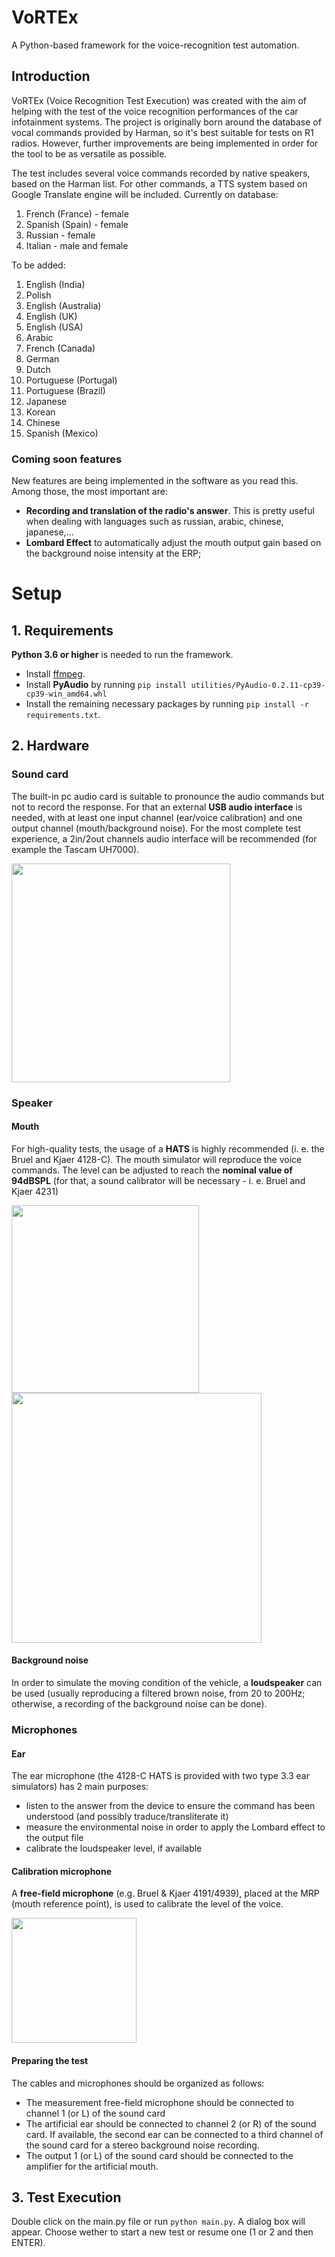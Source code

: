 # VoRTEx
A Python-based framework for the voice-recognition test automation.

## Introduction
VoRTEx (Voice Recognition Test Execution) was created with the aim of helping with the test of the voice recognition performances of the car infotainment systems.
The project is originally born around the database of vocal commands provided by Harman, so it's best suitable for tests on R1 radios. However, further improvements are being implemented in order for the tool to be as versatile as possible.

The test includes several voice commands recorded by native speakers, based on the Harman list. For other commands, a TTS system based on Google Translate engine will be included.
Currently on database:
1. French (France) - female
3. Spanish (Spain) - female
15. Russian - female
10. Italian - male and female

To be added:
1. English (India)  
4. Polish
1. English (Australia)
2. English (UK)
3. English (USA)
4. Arabic
5. French (Canada)
6. German
7. Dutch
8. Portuguese (Portugal)
9. Portuguese (Brazil)
11. Japanese
12. Korean
13. Chinese
14. Spanish (Mexico)

### Coming soon features
New features are being implemented in the software as you read this. Among those, the most important are:
- **Recording and translation of the radio's answer**. This is pretty useful when dealing with languages such as russian, arabic, chinese, japanese,...
- **Lombard Effect** to automatically adjust the mouth output gain based on the background noise intensity at the ERP;

# Setup
## 1. Requirements
**Python 3.6 or higher** is needed to run the framework.
* Install [ffmpeg](https://ffmpeg.org/download.html#get-packages). 
* Install **PyAudio** by running `pip install utilities/PyAudio-0.2.11-cp39-cp39-win_amd64.whl`
* Install the remaining necessary packages by running `pip install -r requirements.txt`.

## 2. Hardware
### Sound card
The built-in pc audio card is suitable to pronounce the audio commands but not to record the response. For that an external **USB audio interface** is needed, with at least one input channel (ear/voice calibration) and one output channel (mouth/background noise). For the most complete test experience, a 2in/2out channels audio interface will be recommended (for example the Tascam UH7000).

<img src="https://tascam.com/images/products/main_en_uh-7000.jpg" width="350" >

### Speaker
#### Mouth
For high-quality tests, the usage of a **HATS** is highly recommended (i. e. the Bruel and Kjaer 4128-C). The mouth simulator will reproduce the voice commands. The level can be adjusted to reach the **nominal value of 94dBSPL** (for that, a sound calibrator will be necessary - i. e. Bruel and Kjaer 4231)

<p float="left">
  <img src="https://www.bksv.com/-/media/Images/Products/Transducers/Head-and-torso-simulators-and-ear-simulators/HATS/Type-4128C/HATS_Type4128-C_600x600.ashx?w=768&hash=7CDAB4D71A2C0F10EEB7AD2A190B42D4D34DB716" width="300">
  <img src="https://www.bksv.com/-/media/Images/Products/Transducers/Acoustic-Transducers/Acoustic-calibrators/TYPE-4231_1180x674.ashx?w=768&hash=3B3E732621D75408DDF115FB0821571C5EA6EBA5" width="400">
</p>

#### Background noise
In order to simulate the moving condition of the vehicle, a **loudspeaker** can be used (usually reproducing a filtered brown noise, from 20 to 200Hz; otherwise, a recording of the background noise can be done).

### Microphones
#### Ear
The ear microphone (the 4128-C HATS is provided with two type 3.3 ear simulators) has 2 main purposes:
* listen to the answer from the device to ensure the command has been understood (and possibly traduce/transliterate it)
* measure the environmental noise in order to apply the Lombard effect to the output file
* calibrate the loudspeaker level, if available

#### Calibration microphone
A **free-field microphone** (e.g. Bruel & Kjaer 4191/4939), placed at the MRP (mouth reference point), is used to calibrate the level of the voice.

<img src="https://www.bksv.com/-/media/New_Products/Transducers/Microphones/4191.ashx?w=768&hash=DBC3220A6663A77F6931862CA2D40543B70FFA9B" width="200" >

#### Preparing the test
The cables and microphones should be organized as follows:
* The measurement free-field microphone should be connected to channel 1 (or L) of the sound card
* The artificial ear should be connected to channel 2 (or R) of the sound card. If available, the second ear can be connected to a third channel of the sound card for a stereo background noise recording.
* The output 1 (or L) of the sound card should be connected to the amplifier for the artificial mouth.

## 3. Test Execution

Double click on the main.py file or run `python main.py`. A dialog box will appear.
Choose wether to start a new test or resume one (1 or 2 and then ENTER). 

